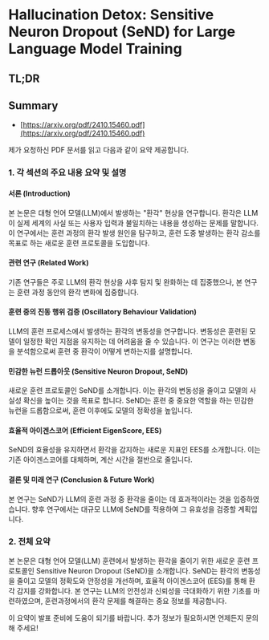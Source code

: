 # Hallucination Detox: Sensitive Neuron Dropout (SeND) for Large Language Model Training
## TL;DR
## Summary
- [https://arxiv.org/pdf/2410.15460.pdf](https://arxiv.org/pdf/2410.15460.pdf)

제가 요청하신 PDF 문서를 읽고 다음과 같이 요약 제공합니다. 

### 1. 각 섹션의 주요 내용 요약 및 설명

#### **서론 (Introduction)**
본 논문은 대형 언어 모델(LLM)에서 발생하는 "환각" 현상을 연구합니다. 환각은 LLM이 실제 세계의 사실 또는 사용자 입력과 불일치하는 내용을 생성하는 문제를 말합니다. 이 연구에서는 훈련 과정의 환각 발생 원인을 탐구하고, 훈련 도중 발생하는 환각 감소를 목표로 하는 새로운 훈련 프로토콜을 도입합니다.

#### **관련 연구 (Related Work)**
기존 연구들은 주로 LLM의 환각 현상을 사후 탐지 및 완화하는 데 집중했으나, 본 연구는 훈련 과정 동안의 환각 변화에 집중합니다.

#### **훈련 중의 진동 행위 검증 (Oscillatory Behaviour Validation)**
LLM의 훈련 프로세스에서 발생하는 환각의 변동성을 연구합니다. 변동성은 훈련된 모델이 일정한 확인 지점을 유지하는 데 어려움을 줄 수 있습니다. 이 연구는 이러한 변동을 분석함으로써 훈련 중 환각이 어떻게 변하는지를 설명합니다.

#### **민감한 뉴런 드롭아웃 (Sensitive Neuron Dropout, SeND)**
새로운 훈련 프로토콜인 SeND를 소개합니다. 이는 환각의 변동성을 줄이고 모델의 사실성 확신을 높이는 것을 목표로 합니다. SeND는 훈련 중 중요한 역할을 하는 민감한 뉴런을 드롭함으로써, 훈련 이후에도 모델의 정확성을 높입니다.

#### **효율적 아이겐스코어 (Efficient EigenScore, EES)**
SeND의 효율성을 유지하면서 환각을 감지하는 새로운 지표인 EES를 소개합니다. 이는 기존 아이겐스코어를 대체하며, 계산 시간을 절반으로 줄입니다.

#### **결론 및 미래 연구 (Conclusion & Future Work)**
본 연구는 SeND가 LLM의 훈련 과정 중 환각을 줄이는 데 효과적이라는 것을 입증하였습니다. 향후 연구에서는 대규모 LLM에 SeND를 적용하여 그 유효성을 검증할 계획입니다.

### 2. 전체 요약

본 논문은 대형 언어 모델(LLM) 훈련에서 발생하는 환각을 줄이기 위한 새로운 훈련 프로토콜인 Sensitive Neuron Dropout (SeND)을 소개합니다. SeND는 환각의 변동성을 줄이고 모델의 정확도와 안정성을 개선하며, 효율적 아이겐스코어 (EES)를 통해 환각 감지를 강화합니다. 본 연구는 LLM의 안전성과 신뢰성을 극대화하기 위한 기초를 마련하였으며, 훈련과정에서의 환각 문제를 해결하는 중요 정보를 제공합니다.

이 요약이 발표 준비에 도움이 되기를 바랍니다. 추가 정보가 필요하시면 언제든지 문의해 주세요!